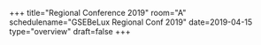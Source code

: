 +++
title="Regional Conference 2019"
room="A"
schedulename="GSEBeLux Regional Conf 2019"
date=2019-04-15
type="overview"
draft=false
+++
